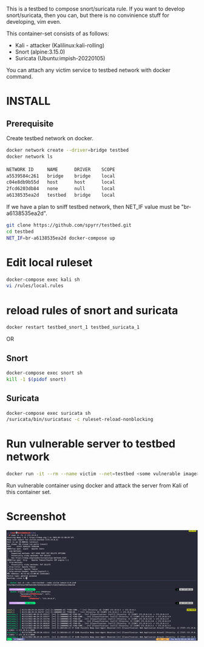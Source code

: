 This is a testbed to compose snort/suricata rule.
If you want to develop snort/suricata, then you can, but there is no convinience stuff for developing, vim even.

This container-set consists of as follows:
- Kali - attacker (Kalilinux:kali-rolling)
- Snort (alpine:3.15.0)
- Suricata (Ubuntu:impish-20220105)

You can attach any victim service to testbed network with docker command.

# INSTALL 
## Prerequisite
Create testbed network on docker.
```bash
docker network create --driver=bridge testbed
docker network ls

NETWORK ID     NAME      DRIVER    SCOPE
a5539584c261   bridge    bridge    local
c04e8db9b55d   host      host      local
2fcd6203db84   none      null      local
a6138535ea2d   testbed   bridge    local
```

If we have a plan to sniff testbed network, then NET_IF value must be "br-a6138535ea2d".

```bash
git clone https://github.com/spyrr/testbed.git
cd testbed
NET_IF=br-a6138535ea2d docker-compose up 
```

# Edit local ruleset
```bash
docker-compose exec kali sh
vi /rules/local.rules
```

# reload rules of snort and suricata
```bash
docker restart testbed_snort_1 testbed_suricata_1
```

OR 

## Snort
```bash
docker-compose exec snort sh
kill -1 $(pidof snort)
```

## Suricata
```bash
docker-compose exec suricata sh
/suricata/bin/suricatasc -c ruleset-reload-nonblocking
```

# Run vulnerable server to testbed network
```bash
docker run -it --rm --name victim --net=testbed <some vulnerable image>
```
Run vulnerable container using docker and attack the server from Kali of this container set.

# Screenshot
![Screenshot](./docs/ScreenShot.jpg "screenshot")
